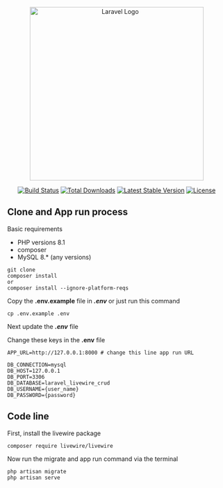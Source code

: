 <p align="center"><a href="https://laravel.com" target="_blank"><img src="https://raw.githubusercontent.com/laravel/art/master/logo-lockup/5%20SVG/2%20CMYK/1%20Full%20Color/laravel-logolockup-cmyk-red.svg" width="400" alt="Laravel Logo"></a></p>

<p align="center">
<a href="https://github.com/laravel/framework/actions"><img src="https://github.com/laravel/framework/workflows/tests/badge.svg" alt="Build Status"></a>
<a href="https://packagist.org/packages/laravel/framework"><img src="https://img.shields.io/packagist/dt/laravel/framework" alt="Total Downloads"></a>
<a href="https://packagist.org/packages/laravel/framework"><img src="https://img.shields.io/packagist/v/laravel/framework" alt="Latest Stable Version"></a>
<a href="https://packagist.org/packages/laravel/framework"><img src="https://img.shields.io/packagist/l/laravel/framework" alt="License"></a>
</p>

## Clone and App run process

Basic requirements
-  PHP versions 8.1
-  composer
-  MySQL 8.* (any versions)

```
git clone 
composer install 
or
composer install --ignore-platform-reqs
```
Copy the **.env.example** file in ***.env***
or just run this command
```
cp .env.example .env
```
Next update the ***.env*** file

Change these keys in the **.env** file

```
APP_URL=http://127.0.0.1:8000 # change this line app run URL

DB_CONNECTION=mysql
DB_HOST=127.0.0.1
DB_PORT=3306
DB_DATABASE=laravel_livewire_crud
DB_USERNAME={user_name}
DB_PASSWORD={password}
```

## Code line 

First, install the livewire package
```
composer require livewire/livewire
```

Now run the migrate and app run command via the terminal
```
php artisan migrate
php artisan serve
```

